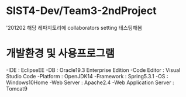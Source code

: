 # SIST4-Dev/Team3-2ndProject

'201202 해당 레파지토리에 collaborators setting 테스팅해봄

# 개발환경 및 사용프로그램
-IDE : EclipseEE 
-DB : Oracle19.3 Enterprise Edition
-Code Editor : Visual Studio Code
-Platform : OpenJDK14 
-Framework : Spring5.3.1
-OS : Windows10Home
-Web Server : Apache2.4
-Web Application Server : Tomcat9
